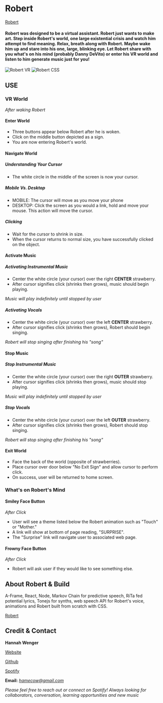 # Robert

[Robert](https://vast-depths-13570.herokuapp.com/ "Robert's Homepage")

#### Robert was designed to be a virtual assistant.  Robert just wants to make art.  Step inside Robert's world, one large existential crisis and watch him attempt to find meaning. Relax, breath along with Robert.  Maybe wake him up and stare into his one, large, blinking eye.  Let Robert share with you what's on his mind (probably Danny DeVito) or enter his VR world and listen to him generate music just for you!


![Robert VR](https://user-images.githubusercontent.com/63066634/109834491-18e91880-7bf7-11eb-9214-de95ad048bf0.jpg)
![Robert CSS](https://user-images.githubusercontent.com/63066634/109834663-4afa7a80-7bf7-11eb-9311-7c8e9a9829a0.jpg)

## USE

### VR World
*After waking Robert*

#### Enter World

* Three buttons appear below Robert after he is woken. 
* Click on the middle button depicted as a sign.  
* You are now entering Robert's world.

#### Navigate World

##### **Understanding Your Cursor**
* The white circle in the middle of the screen is now your cursor.

##### **Mobile Vs. Desktop**
* MOBILE: The cursor will move as you move your phone
* DESKTOP: Click the screen as you would a link, hold and move your mouse. This action will move the cursor.

##### **Clicking**
* Wait for the cursor to shrink in size.  
* When the cursor returns to normal size, you have successfully clicked on the object.

#### Activate Music

##### **Activating Instrumental Music**
* Center the white circle (your cursor) over the right **CENTER** strawberry.
* After cursor signifies click (shrinks then grows), music should begin playing.

*Music will play indefinitely until stopped by user*

##### **Activating Vocals**
* Center the white circle (your cursor) over the left **CENTER** strawberry.
* After cursor signifies click (shrinks then grows), Robert should begin singing.

*Robert will stop singing after finishing his "song"*

#### Stop Music

##### **Stop Instrumental Music**
* Center the white circle (your cursor) over the right **OUTER** strawberry.
* After cursor signifies click (shrinks then grows), music should stop playing.

*Music will play indefinitely until stopped by user*

##### **Stop Vocals**
* Center the white circle (your cursor) over the left **OUTER** strawberry.
* After cursor signifies click (shrinks then grows), Robert should stop singing.

*Robert will stop singing after finishing his "song"*

#### Exit World
* Face the back of the world (opposite of strawberries).
* Place cursor over door below "No Exit Sign" and allow cursor to perform click.
* On success, user will be returned to home screen.

### What's on Robert's Mind

#### Smiley Face Button
*After Click*
* User will see a theme listed below the Robert animation such as "Touch" or "Mother."
* A link will show at bottom of page reading, "SURPRISE".
* The "Surprise" link will navigate user to associated web page.


#### Frowny Face Button
*After Click*
* Robert will ask user if they would like to see something else.

## About Robert & Build

A-Frame, React, Node, Markov Chain for predictive speech, RiTa fed potential lyrics, Tonejs for synths, web speech API for Robert's voice, animations and Robert built from scratch with CSS.

[Robert](https://vast-depths-13570.herokuapp.com/aboutrobert "About Robert")

## Credit & Contact

**Hannah Wenger**

[Website](https://hannahwenger.herokuapp.com/ "Hannah Website")

[Github](https://github.com/hawenger "Hannah Github")

[Spotify](https://open.spotify.com/user/hannahinseattle?si=0LrDKZ8dSIm1MyJYuDdUAw "Hannah Spotify")

**Email:** *hamecow@gmail.com*

*Please feel free to reach out or connect on Spotify! Always looking for collaborators, conversation, learning opportunities and new music*

